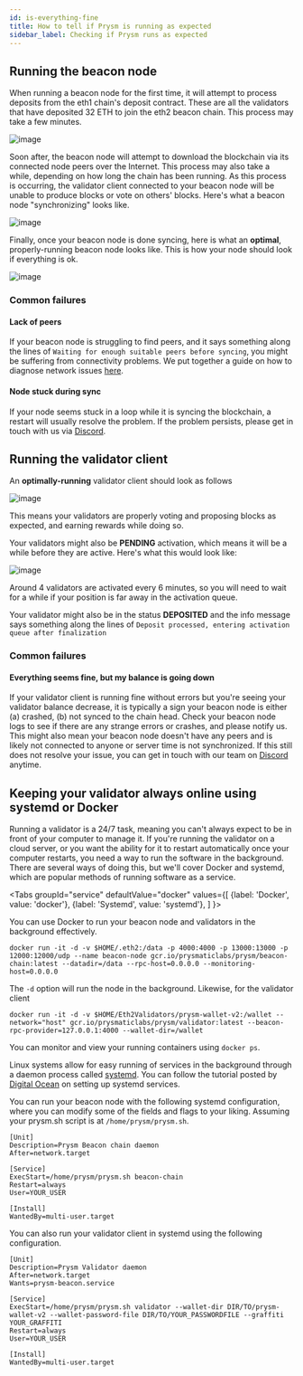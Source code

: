 ```yaml
---
id: is-everything-fine
title: How to tell if Prysm is running as expected 
sidebar_label: Checking if Prysm runs as expected
---
```


## Running the beacon node

When running a beacon node for the first time, it will attempt to process deposits from the eth1 chain's deposit contract. These are all the validators that have deposited 32 ETH to join the eth2 beacon chain. This process may take a few minutes.

![image](/img/processingdeposits.png)

Soon after, the beacon node will attempt to download the blockchain via its connected node peers over the Internet. This process may also take a while, depending on how long the chain has been running. As this process is occurring, the validator client connected to your beacon node will be unable to produce blocks or vote on others' blocks. Here's what a beacon node "synchronizing" looks like.

![image](/img/syncing.png)

Finally, once your beacon node is done syncing, here is what an **optimal**, properly-running beacon node looks like. This is how your node should look if everything is ok.

![image](/img/ok.png)

### Common failures

#### Lack of peers

If your beacon node is struggling to find peers, and it says something along the lines of `Waiting for enough suitable peers before syncing`, you might be suffering from connectivity problems. We put together a guide on how to diagnose network issues [here](/docs/prysm-usage/p2p-host-ip).

#### Node stuck during sync

If your node seems stuck in a loop while it is syncing the blockchain, a restart will usually resolve the problem. If the problem persists, please get in touch with us via [Discord](https://discord.gg/hmq4y2P).

## Running the validator client

An **optimally-running** validator client should look as follows

![image](/img/validator.png)

This means your validators are properly voting and proposing blocks as expected, and earning rewards while doing so.

Your validators might also be **PENDING** activation, which means it will be a while before they are active. Here's what this would look like:

![image](/img/pending.png)

Around 4 validators are activated every 6 minutes, so you will need to wait for a while if your position is far away in the activation queue.

Your validator might also be in the status **DEPOSITED** and the info message says something along the lines of `Deposit processed, entering activation queue after finalization`

### Common failures

#### Everything seems fine, but my balance is going down

If your validator client is running fine without errors but you're seeing your validator balance decrease, it is typically a sign your beacon node is either (a) crashed, (b) not synced to the chain head. Check your beacon node logs to see if there are any strange errors or crashes, and please notify us. This might also mean your beacon node doesn't have any peers and is likely not connected to anyone or server time is not synchronized. If this still does not resolve your issue, you can get in touch with our team on [Discord](https://discord.gg/hmq4y2P) anytime.

## Keeping your validator always online using systemd or Docker

Running a validator is a 24/7 task, meaning you can't always expect to be in front of your computer to manage it. If you're running the validator on a cloud server, or you want the ability for it to restart automatically once your computer restarts, you need a way to run the software in the background. There are several ways of doing this, but we'll cover Docker and systemd, which are popular methods of running software as a service.

<Tabs
  groupId="service"
  defaultValue="docker"
  values={[
    {label: 'Docker', value: 'docker'},
    {label: 'Systemd', value: 'systemd'},
  ]
}>
<TabItem value="docker">

You can use Docker to run your beacon node and validators in the background effectively.

```text
docker run -it -d -v $HOME/.eth2:/data -p 4000:4000 -p 13000:13000 -p 12000:12000/udp --name beacon-node gcr.io/prysmaticlabs/prysm/beacon-chain:latest --datadir=/data --rpc-host=0.0.0.0 --monitoring-host=0.0.0.0
```

The `-d` option will run the node in the background. Likewise, for the validator client

```text
docker run -it -d -v $HOME/Eth2Validators/prysm-wallet-v2:/wallet --network="host" gcr.io/prysmaticlabs/prysm/validator:latest --beacon-rpc-provider=127.0.0.1:4000 --wallet-dir=/wallet
```

You can monitor and view your running containers using `docker ps`.

</TabItem>
<TabItem value="systemd">

Linux systems allow for easy running of services in the background through a daemon process called [systemd](https://www.digitalocean.com/community/tutorials/systemd-essentials-working-with-services-units-and-the-journal). You can follow the tutorial posted by [Digital Ocean](https://www.digitalocean.com/community/tutorials/systemd-essentials-working-with-services-units-and-the-journal) on setting up systemd services.

You can run your beacon node with the following systemd configuration, where you can modify some of the fields and flags to your liking. Assuming your prysm.sh script is at `/home/prysm/prysm.sh`.

```text
[Unit]
Description=Prysm Beacon chain daemon
After=network.target

[Service]
ExecStart=/home/prysm/prysm.sh beacon-chain
Restart=always
User=YOUR_USER

[Install]
WantedBy=multi-user.target
```

You can also run your validator client in systemd using the following configuration.

```text
[Unit]
Description=Prysm Validator daemon
After=network.target
Wants=prysm-beacon.service

[Service]
ExecStart=/home/prysm/prysm.sh validator --wallet-dir DIR/TO/prysm-wallet-v2 --wallet-password-file DIR/TO/YOUR_PASSWORDFILE --graffiti YOUR_GRAFFITI
Restart=always
User=YOUR_USER

[Install]
WantedBy=multi-user.target
```

</TabItem>
</Tabs>
